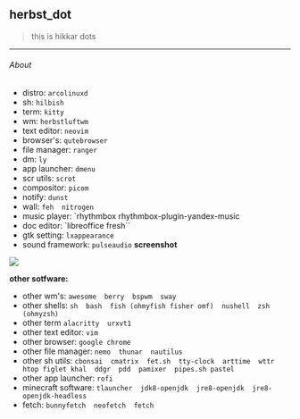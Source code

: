 ## herbst_dot

>this is hikkar dots

---
###### About
*  distro: `arcolinuxd`
*  sh: `hilbish` 
*  term: `kitty`
*  wm: `herbstluftwm`
*  text editor: `neovim`
*  browser's: `qutebrowser`
*  file manager: `ranger`
*  dm: `ly`
*  app launcher: `dmenu`
*  scr utils: `scrot`
*  compositor: `picom`
*  notify: `dunst`
*  wall: `feh  nitrogen`
*  music player: `rhythmbox  rhythmbox-plugin-yandex-music
*  doc editor: `libreoffice fresh``
*  gtk setting: `lxappearance`
*  sound framework: `pulseaudio`
**screenshot**
<img src="https://github.com/h1kkar/herbst_dot/blob/master/.screenshot/scr.png">

**other sotfware:**
*  other wm's: `awesome  berry  bspwm  sway`
*  other shells: `sh  bash  fish (ohmyfish fisher omf)  nushell  zsh (ohmyzsh)`
*  other term `alacritty  urxvt1`
*  other text editor: `vim`
*  other browser: `google chrome`
*  other file manager: `nemo  thunar  nautilus`
*  other sh utils: `cbonsai  cmatrix  fet.sh  tty-clock  arttime  wttr  htop figlet khal  ddgr  pdd  pamixer  pipes.sh pastel`
*  other app launcher: `rofi`
*  minecraft software: `tlauncher  jdk8-openjdk  jre8-openjdk  jre8-openjdk-headless`
*  fetch: `bunnyfetch  neofetch  fetch`
